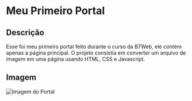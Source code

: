 # Meu Primeiro Portal
## Descrição
Esse foi meu primeiro portal feito durante o curso da B7Web, ele contém apenas a página principal.
O projeto consistia em converter um arquivo de imagem em uma página usando HTML, CSS e Javascript.

## Imagem

![Imagem do Portal](https://github.com/felipe-dmb/html-portal/portal.jpg)
